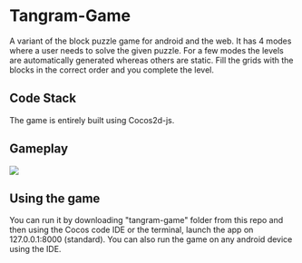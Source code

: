 # Tangram-Game
A variant of the block puzzle game for android and the web. It has 4 modes where a user needs to solve the given puzzle. For a few modes the levels are automatically generated whereas others are static. Fill the grids with the blocks in the correct order and you complete the level.

## Code Stack
The game is entirely built using Cocos2d-js. 

## Gameplay
![](gameplay.gif) 

## Using the game
You can run it by downloading "tangram-game" folder from this repo and then using the Cocos code IDE or the terminal, launch the app on
127.0.0.1:8000 (standard). You can also run the game on any android device using the IDE.
